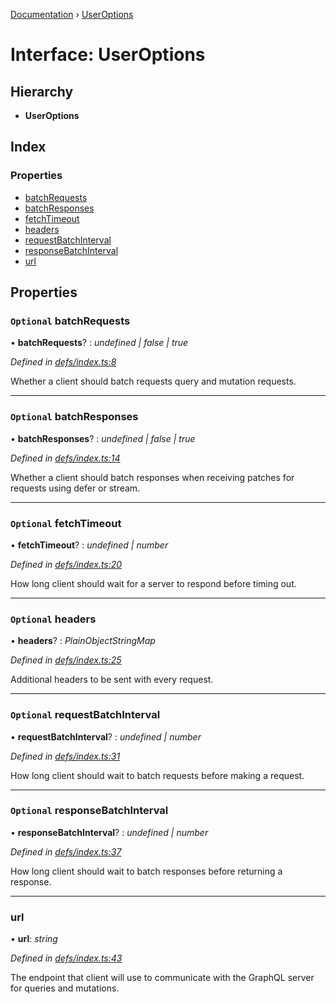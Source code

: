 [Documentation](../README.md) › [UserOptions](useroptions.md)

# Interface: UserOptions

## Hierarchy

* **UserOptions**

## Index

### Properties

* [batchRequests](useroptions.md#optional-batchrequests)
* [batchResponses](useroptions.md#optional-batchresponses)
* [fetchTimeout](useroptions.md#optional-fetchtimeout)
* [headers](useroptions.md#optional-headers)
* [requestBatchInterval](useroptions.md#optional-requestbatchinterval)
* [responseBatchInterval](useroptions.md#optional-responsebatchinterval)
* [url](useroptions.md#url)

## Properties

### `Optional` batchRequests

• **batchRequests**? : *undefined | false | true*

*Defined in [defs/index.ts:8](https://github.com/badbatch/graphql-box/blob/d57a12a/packages/fetch-manager/src/defs/index.ts#L8)*

Whether a client should batch requests query and mutation
requests.

___

### `Optional` batchResponses

• **batchResponses**? : *undefined | false | true*

*Defined in [defs/index.ts:14](https://github.com/badbatch/graphql-box/blob/d57a12a/packages/fetch-manager/src/defs/index.ts#L14)*

Whether a client should batch responses when receiving
patches for requests using defer or stream.

___

### `Optional` fetchTimeout

• **fetchTimeout**? : *undefined | number*

*Defined in [defs/index.ts:20](https://github.com/badbatch/graphql-box/blob/d57a12a/packages/fetch-manager/src/defs/index.ts#L20)*

How long client should wait for a server to
respond before timing out.

___

### `Optional` headers

• **headers**? : *PlainObjectStringMap*

*Defined in [defs/index.ts:25](https://github.com/badbatch/graphql-box/blob/d57a12a/packages/fetch-manager/src/defs/index.ts#L25)*

Additional headers to be sent with every request.

___

### `Optional` requestBatchInterval

• **requestBatchInterval**? : *undefined | number*

*Defined in [defs/index.ts:31](https://github.com/badbatch/graphql-box/blob/d57a12a/packages/fetch-manager/src/defs/index.ts#L31)*

How long client should wait to batch requests
before making a request.

___

### `Optional` responseBatchInterval

• **responseBatchInterval**? : *undefined | number*

*Defined in [defs/index.ts:37](https://github.com/badbatch/graphql-box/blob/d57a12a/packages/fetch-manager/src/defs/index.ts#L37)*

How long client should wait to batch responses
before returning a response.

___

###  url

• **url**: *string*

*Defined in [defs/index.ts:43](https://github.com/badbatch/graphql-box/blob/d57a12a/packages/fetch-manager/src/defs/index.ts#L43)*

The endpoint that client will use to communicate with the
GraphQL server for queries and mutations.
